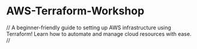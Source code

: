 # AWS-Terraform-Workshop
// A beginner-friendly guide to setting up AWS infrastructure using Terraform! Learn how to automate and manage cloud resources with ease. //
